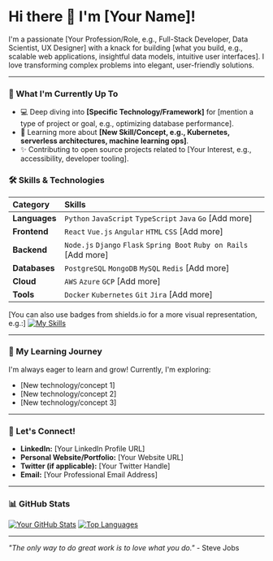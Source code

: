 # Hi there 👋 I'm [Your Name]!

I'm a passionate [Your Profession/Role, e.g., Full-Stack Developer, Data Scientist, UX Designer] with a knack for building [what you build, e.g., scalable web applications, insightful data models, intuitive user interfaces]. I love transforming complex problems into elegant, user-friendly solutions.

---

### 🚀 What I'm Currently Up To

-   💻 Deep diving into **[Specific Technology/Framework]** for [mention a type of project or goal, e.g., optimizing database performance].
-   📖 Learning more about **[New Skill/Concept, e.g., Kubernetes, serverless architectures, machine learning ops]**.
-   ✨ Contributing to open source projects related to [Your Interest, e.g., accessibility, developer tooling].

### 🛠️ Skills & Technologies

| Category      | Skills                                                 |
| :------------ | :----------------------------------------------------- |
| **Languages** | `Python` `JavaScript` `TypeScript` `Java` `Go` [Add more] |
| **Frontend** | `React` `Vue.js` `Angular` `HTML` `CSS` [Add more]       |
| **Backend** | `Node.js` `Django` `Flask` `Spring Boot` `Ruby on Rails` [Add more] |
| **Databases** | `PostgreSQL` `MongoDB` `MySQL` `Redis` [Add more]       |
| **Cloud** | `AWS` `Azure` `GCP` [Add more]                         |
| **Tools** | `Docker` `Kubernetes` `Git` `Jira` [Add more]            |

[You can also use badges from shields.io for a more visual representation, e.g.:]
[![My Skills](https://skillicons.dev/icons?i=react,nodejs,aws,python)](https://skillicons.dev)

---

### 🌱 My Learning Journey

I'm always eager to learn and grow! Currently, I'm exploring:

* [New technology/concept 1]
* [New technology/concept 2]
* [New technology/concept 3]

---

### 🔗 Let's Connect!

* **LinkedIn:** [Your LinkedIn Profile URL]
* **Personal Website/Portfolio:** [Your Website URL]
* **Twitter (if applicable):** [Your Twitter Handle]
* **Email:** [Your Professional Email Address]

---

### 📊 GitHub Stats

[![Your GitHub Stats](https://github-readme-stats.vercel.app/api?username=YOUR_GITHUB_USERNAME&show_icons=true&theme=nord)](https://github.com/anuraghazra/github-readme-stats)
[![Top Languages](https://github-readme-stats.vercel.app/api/top-langs/?username=YOUR_GITHUB_USERNAME&layout=compact&theme=nord)](https://github.com/anuraghazra/github-readme-stats)

---

_"The only way to do great work is to love what you do."_ - Steve Jobs
